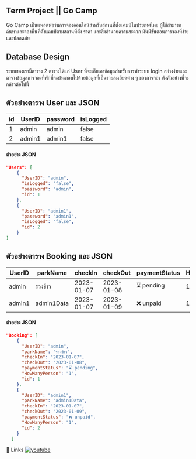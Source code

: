 ## Term Project || Go Camp

Go Camp เป็นแพลตฟอร์มการจองออนไลน์สำหรับสถานที่ตั้งแคมป์ในประเทศไทย 
ผู้ใช้สามารถค้นหาและจองพื้นที่ตั้งแคมป์ตามสถานที่ตั้ง ราคา และสิ่งอำนวยความสะดวก 
มันมีขั้นตอนการจองที่ง่ายและปลอดภัย

## Database Design

ระบบของเรามีตาราง 2 ตารางได้แก่ User ที่จะเก็บเอาข้อมูลสำหรับการทำระบบ login อย่างง่ายและตารางข้อมูลการจองที่พักที่จะประกอบไปด้วยข้อมูลที่เป็นรายละเอียดต่าง ๆ ของการจอง ดังตัวอย่างที่จะกล่าวต่อไปนี้


## ตัวอย่างตาราง User และ JSON
| id | UserID | password | isLogged |
| ----- | ----- | ----- | ----- |
| 1 | admin | admin | false |
| 2 | admin1 | admin1 | false |

#### ตัวอย่าง JSON

```json
"Users": [
    {
      "UserID": "admin",
      "isLogged": "false",
      "password": "admin",
      "id": 1
    },
    {
      "UserID": "admin1",
      "password": "admin1",
      "isLogged": "false",
      "id": 2
    }
]
```

## ตัวอย่างตาราง Booking และ JSON

| UserID | parkName   | checkIn    | checkOut   | paymentStatus | HowManyPerson | id  |
| ------ | ---------- | ---------- | ---------- | ------------- | ------------- | --- |
| admin  | รวงข้าว  | 2023-01-07 | 2023-01-08 | ⌛ pending     | 1             | 1   |
| admin1 | admin1Data | 2023-01-07 | 2023-01-09 | ❌ unpaid      | 1             | 2   |

#### ตัวอย่าง JSON

```json
"Booking": [
    {
      "UserID": "admin",
      "parkName": "รวงข้าว",
      "checkIn": "2023-01-07",
      "checkOut": "2023-01-08",
      "paymentStatus": "⌛ pending",
      "HowManyPerson": "1",
      "id": 1
    },
    {
      "UserID": "admin1",
      "parkName": "admin1Data",
      "checkIn": "2023-01-07",
      "checkOut": "2023-01-09",
      "paymentStatus": "❌ unpaid",
      "HowManyPerson": "1",
      "id": 2
    }
  ]

```
🔗 Links
[![youtube](https://play-lh.googleusercontent.com/S4wylkvt2jz16hnG9IG0pAZosbB82nWWy8P-rQkb54uH-SCVd5L2j7z7x1Vz5pZvIRc)](https://youtu.be/5P_od3m8jO4)
